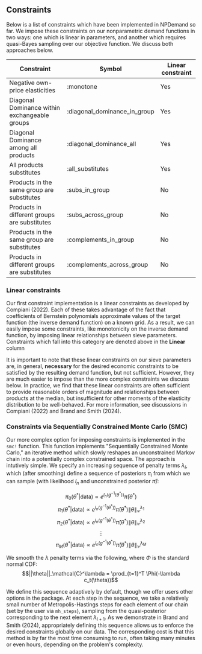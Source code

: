 ## Constraints
Below is a list of constraints which have been implemented in NPDemand so far. We impose these constraints on our nonparametric demand functions in two ways: one which is linear in parameters, and another which requires quasi-Bayes sampling over our objective function. We discuss both approaches below. 

| Constraint    | Symbol | Linear constraint |
| -------- | ------- | ------- |
| Negative own-price elasticities | :monotone | Yes |
| Diagonal Dominance within exchangeable groups  | :diagonal\_dominance\_in\_group    | Yes |
| Diagonal Dominance among all products | :diagonal\_dominance\_all     | Yes |
| All products substitutes    | :all\_substitutes    | Yes |
| Products in the same group are substitutes | :subs\_in\_group | No |
| Products in different groups are substitutes | :subs\_across\_group | No |
| Products in the same group are substitutes | :complements\_in\_group | No |
| Products in different groups are substitutes | :complements\_across\_group | No |

### Linear constraints
Our first constraint implementation is a linear constraints as developed by Compiani (2022). Each of these takes advantage of the fact that coefficients of Bernstein polynomials approximate values of the target function (the inverse demand function) on a known grid. As a result, we can easily impose some constraints, like monotonicity on the inverse demand function, by imposing linear relationships between sieve parameters. Constraints which fall into this category are denoted above in the **Linear** column
 
It is important to note that these linear constraints on our sieve parameters are, in general, **necessary** for the desired economic constraints to be satisfied by the resulting demand function, but not sufficient. However, they are much easier to impose than the more complex constraints we discuss below. In practice, we find that these linear constraints are often sufficient to provide reasonable orders of magnitude and relationships between products at the median, but insufficient for other moments of the elasticity distribution to be well-behaved. For more information, see discussions in Compiani (2022) and Brand and Smith (2024).

 ### Constraints via Sequentially Constrained Monte Carlo (SMC)

 Our more complex option for imposing constraints is implemented in the `smc!` function. This function implements "Sequentially Constrained Monte Carlo," an iterative method which slowly reshapes an unconstrained Markov chain into a potentially complex constrained space. The approach is intutively simple. We specify an increasing sequence of penalty terms $\lambda_i$, which (after smoothing) define a sequence of posteriors $\pi_i$ from which we can sample (with likelihood $l_n$ and unconstrained posterior $\bar\pi$): 

$$\pi_0(\theta^*|\text{data})\propto e^{l_n(g^{-1}(\theta^*))} \bar{\pi}(\theta^*)$$
$$\pi_1(\theta^*|\text{data})\propto e^{l_n(g^{-1}(\theta^*))} \bar{\pi}(\theta^*) \lVert\theta\rVert_\mathcal{C}^{\lambda_1}$$
$$\pi_2(\theta^*|\text{data})\propto e^{l_n(g^{-1}(\theta^*))} \bar{\pi}(\theta^*) \lVert\theta\rVert_\mathcal{C}^{\lambda_2}$$ 
$$\vdots$$ 
$$\pi_M(\theta^*|\text{data})\propto e^{l_n(g^{-1}(\theta^*))} \bar{\pi}(\theta^*) \lVert\theta\rVert_\mathcal{C}^{\lambda_M}$$

We smooth the $\lambda$ penalty terms via the following, where $\Phi$ is the standard normal CDF: 
$$||\theta||_\mathcal{C}^\lambda = \prod_{t=1}^T \Phi(-\lambda c_t(\theta))$$

We define this sequence adaptively by default, though we offer users other options in the package. At each step in the sequence, we take a relatively small number of Metropolis-Hastings steps for each element of our chain (set by the user via `mh_steps`), sampling from the quasi-posterior corresponding to the next element $\lambda_{i+1}$. As we demonstrate in Brand and Smith (2024), appropriately defining this sequence allows us to enforce the desired constraints globally on our data. The corresponding cost is that this method is by far the most time consuming to run, often taking many minutes or even hours, depending on the problem's complexity. 